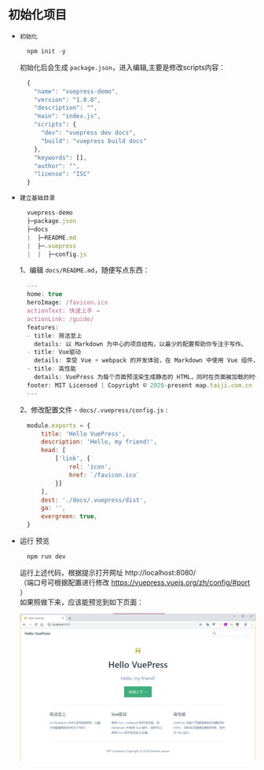 # `初始化项目`
+ `初始化`
  ```js
    npm init -y
  ```
  初始化后会生成 `package.json`，进入编辑,主要是修改scripts内容：
  ```js
    {
      "name": "vuepress-demo",
      "version": "1.0.0",
      "description": "",
      "main": "index.js",
      "scripts": {
        "dev": "vuepress dev docs",
        "build": "vuepress build docs"
      },
      "keywords": [],
      "author": "",
      "license": "ISC"
    }
  ```
+ `建立基础目录`
  ```js
    vuepress-demo
    ├─package.json
    ├─docs
    |  ├─README.md
    |  ├─.vuepress
    |  |  ├─config.js
  ```
  1、编辑 `docs/README.md`，随便写点东西：

  ```js
    ---
    home: true
    heroImage: /favicon.ico
    actionText: 快速上手 →
    actionLink: /guide/
    features:
    - title: 简洁至上
      details: 以 Markdown 为中心的项目结构，以最少的配置帮助你专注于写作。
    - title: Vue驱动
      details: 享受 Vue + webpack 的开发体验，在 Markdown 中使用 Vue 组件，同时可以使用 Vue 来开发自定义主题。
    - title: 高性能
      details: VuePress 为每个页面预渲染生成静态的 HTML，同时在页面被加载的时候，将作为 SPA 运行。
    footer: MIT Licensed | Copyright © 2020-present map.taiji.com.cn
    ---
  ```

  2、修改配置文件 - `docs/.vuepress/config.js` :

  ```js
    module.exports = {
        title: 'Hello VuePress',
        description: 'Hello, my friend!',
        head: [
            ['link', {
                rel: 'icon',
                href: `/favicon.ico`
            }]
        ],
        dest: './docs/.vuepress/dist',
        ga: '',
        evergreen: true,
    }
  ```
+ 运行 预览
  ```js
    npm run dev
  ```
  运行上述代码，根据提示打开网址 http://localhost:8080/  <br>
  （端口号可根据配置进行修改 https://vuepress.vuejs.org/zh/config/#port ） <br>
  如果照做下来，应该能预览到如下页面：

  ![image text](../images/scan.png)